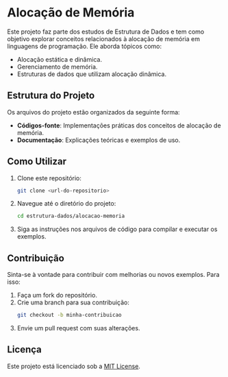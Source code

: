 # Alocação de Memória

Este projeto faz parte dos estudos de Estrutura de Dados e tem como objetivo explorar conceitos relacionados à alocação de memória em linguagens de programação. Ele aborda tópicos como:

- Alocação estática e dinâmica.
- Gerenciamento de memória.
- Estruturas de dados que utilizam alocação dinâmica.

## Estrutura do Projeto

Os arquivos do projeto estão organizados da seguinte forma:

- **Códigos-fonte**: Implementações práticas dos conceitos de alocação de memória.
- **Documentação**: Explicações teóricas e exemplos de uso.

## Como Utilizar

1. Clone este repositório:
   ```bash
   git clone <url-do-repositorio>
   ```
2. Navegue até o diretório do projeto:
   ```bash
   cd estrutura-dados/alocacao-memoria
   ```
3. Siga as instruções nos arquivos de código para compilar e executar os exemplos.

## Contribuição

Sinta-se à vontade para contribuir com melhorias ou novos exemplos. Para isso:

1. Faça um fork do repositório.
2. Crie uma branch para sua contribuição:
   ```bash
   git checkout -b minha-contribuicao
   ```
3. Envie um pull request com suas alterações.

## Licença

Este projeto está licenciado sob a [MIT License](https://opensource.org/licenses/MIT).
